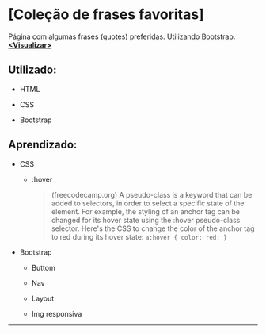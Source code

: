 # [Coleção de frases favoritas]
Página com algumas frases (quotes) preferidas.
Utilizando Bootstrap. __[<Visualizar\>](https://hlays.github.io/learning-web/Frases-com-Bootstrap/)__

## Utilizado:

- HTML

- CSS

- Bootstrap


## Aprendizado:

- CSS 

    - :hover 

        > (freecodecamp.org) A pseudo-class is a keyword that can be added to selectors, in order to select a specific state of the element.
        > For example, the styling of an anchor tag can be changed for its hover state using the :hover pseudo-class selector.      Here's the CSS to change the color of the anchor tag to red during its hover state:
                ```
                a:hover {
                color: red;
                }
                ```

- Bootstrap

    - Buttom

    - Nav

    - Layout

    - Img responsiva
---

